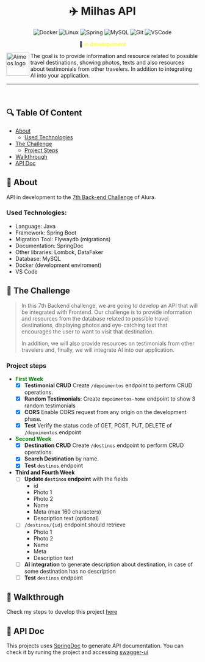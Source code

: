 <div align="center">
  
# :airplane: Milhas API 

![Docker](https://img.shields.io/badge/-Docker-000?&logo=Docker)
![Linux](https://img.shields.io/badge/-Linux-000?&logo=Linux)
![Spring](https://img.shields.io/badge/-Spring-000?&logo=Spring)
![MySQL](https://img.shields.io/badge/-MySQL-000?&logo=MySQL)
![Git](https://img.shields.io/badge/Git-000?&logo=Git)
![VSCode](https://img.shields.io/badge/VSCode-000?&logo=visualstudiocode)

:construction: <font color="yellow">in developement</font>

</div>

<a href="https://www.alura.com.br/challenges/back-end-7/">
    <img src="https://www.alura.com.br/assets/img/challenges/logos/logo-challenges-back-end.1680020826.svg" alt="Aimeos logo" title="Alura Challenges" align="left" height="60px"/>
</a>

The goal is to provide information and resource related to possible travel destinations, showing photos, texts and also resources about testimonials from other travelers. In addition to integrating AI into your application.

-------------

<br/>

## :mag: Table Of Content

- [About](#scroll-about)
  - [Used Technologies](#used-technologies)  
- [The Challenge](#dart-the-challenge)
    - [Project Steps](#project-steps)
- [Walkthrough](#footprints-walkthrough)
- [API Doc](#scroll-api-doc)

## :scroll: About

API in development to the [7th Back-end Challenge](https://www.alura.com.br/challenges/back-end-7/) of Alura.

### Used Technologies:
- Language: Java
- Framework: Spring Boot 
- Migration Tool: Flywaydb (migrations)
- Documentation: SpringDoc
- Other libraries: Lombok, DataFaker
- Database: MySQL
- Docker (development enviroment)
- VS Code

## :dart: The Challenge

> In this 7th Backend challenge, we are going to develop an API that will be integrated with Frontend. Our challenge is to provide information and resources from the database related to possible travel destinations, displaying photos and eye-catching text that encourages the user to want to visit that destination.
>
> In addition, we will also provide resources on testimonials from other travelers and, finally, we will integrate AI into our application.

### Project steps

- **<font color="green">First Week</font>**
    - [x] **Testimonial CRUD** Create `/depoimentos` endpoint to perform CRUD operations. 
    - [x] **Random Testimonials**: Create `depoimentos-home` endpoint to show 3 random testimonials
    - [x] **CORS** Enable CORS request from any origin on the development phase.
    - [x] **Test** Verify the status code of GET, POST, PUT, DELETE of `/depoimentos` endpoint 

- **<font color="green">Second Week</font>**
    - [x] **Destination CRUD** Create `/destinos` endpoint to perform CRUD operations.
    - [x] **Search Destination** by name.
    - [x] **Test** `destinos` endpoint

- **Third and Fourth Week**
    - [ ] **Update `destinos` endpoint** with the fields
        - id
        - Photo 1
        - Photo 2
        - Name
        - Meta (max 160 characters)
        - Description text (optional)
    - [ ] `/destinos/{id}` endpoint should retrieve
        - Photo 1
        - Photo 2
        - Name
        - Meta
        - Description text
    - [ ] **AI integration** to generate description about destination, in case of some destination has no description
    - [ ] **Test** `destinos` endpoint

## :footprints: Walkthrough

Check my steps to develop this project [here](DEV_WALKTHROUGH.md)

## :scroll: API Doc 

This projects uses [SpringDoc](https://springdoc.org/) to generate API documentation. You can check it by runing the project and accessing [swagger-ui](localhost:8080/swagger-ui/index.html)

<!-- ------------


| :placard: Vitrine.Dev |     |
| -------------  | --- |
| :sparkles: Nome        | **Milhas API**
| :label: Tecnologias | Java Spring Boot, Docker, MySQL, Flyway, OpenAPI Swagger 
| :rocket: URL         | https://github.com/ecureuill/milhasapi
| :fire: Desafio     | https://www.alura.com.br/challenges/back-end-7/

Inserir imagem com a #vitrinedev ao final do link -->
